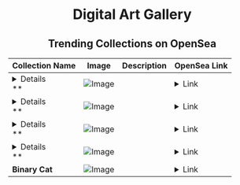 <div align="center">

# Digital Art Gallery

## Trending Collections on OpenSea

| Collection Name                       | Image                                                                                     | Description                       | OpenSea Link                                                                                          |
|---------------------------------------|-------------------------------------------------------------------------------------------|-----------------------------------|--------------------------------------------------------------------------------------------------------|
| **<details><summary>* 5O,OOO USD FO...</summary>* 5O,OOO USD FOR FREE</details>** | ![Image](https://i.seadn.io/s/raw/files/80ec30a4477433814d87f84347428368.png?w=500&auto=format?w=200&auto=format) |  | <details><summary>Link</summary>[* 5O,OOO USD FOR FREE](https://opensea.io/collection/5o-ooo-usd-for-free-3688)</details> |
| **<details><summary>* 5O,OOO USD FO...</summary>* 5O,OOO USD FOR FREE</details>** | ![Image](https://i.seadn.io/s/raw/files/6c45101ae2ee09382f5d1296cf8e91bd.png?w=500&auto=format?w=200&auto=format) |  | <details><summary>Link</summary>[* 5O,OOO USD FOR FREE](https://opensea.io/collection/5o-ooo-usd-for-free-3687)</details> |
| **<details><summary>* 5O,OOO USD FO...</summary>* 5O,OOO USD FOR FREE</details>** | ![Image](https://i.seadn.io/s/raw/files/fd14db821eada98b2a697e94e927f634.png?w=500&auto=format?w=200&auto=format) |  | <details><summary>Link</summary>[* 5O,OOO USD FOR FREE](https://opensea.io/collection/5o-ooo-usd-for-free-3686)</details> |
| **<details><summary>* 5O,OOO USD FO...</summary>* 5O,OOO USD FOR FREE</details>** | ![Image](https://i.seadn.io/s/raw/files/0cf52b711fc9636a3ea1ed51d58d472f.png?w=500&auto=format?w=200&auto=format) |  | <details><summary>Link</summary>[* 5O,OOO USD FOR FREE](https://opensea.io/collection/5o-ooo-usd-for-free-3685)</details> |
| **Binary Cat** | ![Image](https://i.seadn.io/s/raw/files/ec2cb725e0f8f343ec4253092a8647c3.gif?w=500&auto=format?w=200&auto=format) |  | <details><summary>Link</summary>[Binary Cat](https://opensea.io/collection/binary-cat)</details> |

</div>
